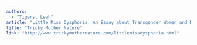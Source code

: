 ```yaml
---
authors:
  - "Tigers, Leah"
article: "Little Miss Dysphoria: An Essay about Transgender Women and Madness"
title: "Tricky Mother Nature"
link: "http://www.trickymothernature.com/littlemissdysphoria.html"
---
```

